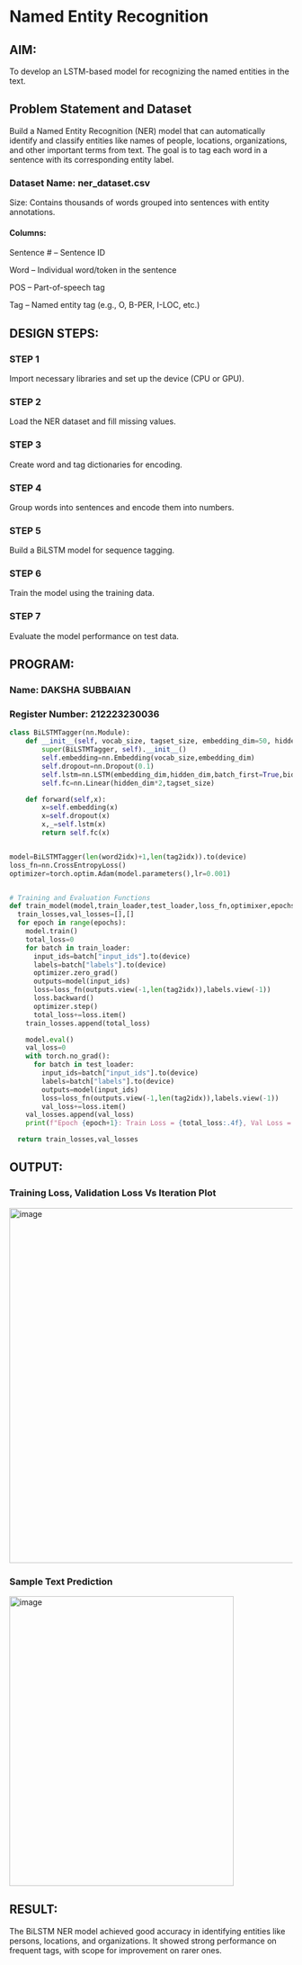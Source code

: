 # Named Entity Recognition


## AIM:
To develop an LSTM-based model for recognizing the named entities in the text.

## Problem Statement and Dataset
Build a Named Entity Recognition (NER) model that can automatically identify and classify entities like names of people, locations, organizations, and other important terms from text. The goal is to tag each word in a sentence with its corresponding entity label.


### Dataset Name: ner_dataset.csv

Size: Contains thousands of words grouped into sentences with entity annotations.

#### Columns:

Sentence # – Sentence ID

Word – Individual word/token in the sentence

POS – Part-of-speech tag

Tag – Named entity tag (e.g., O, B-PER, I-LOC, etc.)


## DESIGN STEPS:
### STEP 1
Import necessary libraries and set up the device (CPU or GPU).
### STEP 2
Load the NER dataset and fill missing values.
### STEP 3
Create word and tag dictionaries for encoding.
### STEP 4
Group words into sentences and encode them into numbers.
### STEP 5
Build a BiLSTM model for sequence tagging.
### STEP 6
Train the model using the training data.
### STEP 7
Evaluate the model performance on test data.

## PROGRAM:
### Name: DAKSHA SUBBAIAN
### Register Number: 212223230036

```python
class BiLSTMTagger(nn.Module):
    def __init__(self, vocab_size, tagset_size, embedding_dim=50, hidden_dim=100):
        super(BiLSTMTagger, self).__init__()
        self.embedding=nn.Embedding(vocab_size,embedding_dim)
        self.dropout=nn.Dropout(0.1)
        self.lstm=nn.LSTM(embedding_dim,hidden_dim,batch_first=True,bidirectional=True)
        self.fc=nn.Linear(hidden_dim*2,tagset_size)

    def forward(self,x):
        x=self.embedding(x)
        x=self.dropout(x)
        x,_=self.lstm(x)
        return self.fc(x)


model=BiLSTMTagger(len(word2idx)+1,len(tag2idx)).to(device)
loss_fn=nn.CrossEntropyLoss()
optimizer=torch.optim.Adam(model.parameters(),lr=0.001)


# Training and Evaluation Functions
def train_model(model,train_loader,test_loader,loss_fn,optimixer,epochs=10):
  train_losses,val_losses=[],[]
  for epoch in range(epochs):
    model.train()
    total_loss=0
    for batch in train_loader:
      input_ids=batch["input_ids"].to(device)
      labels=batch["labels"].to(device)
      optimizer.zero_grad()
      outputs=model(input_ids)
      loss=loss_fn(outputs.view(-1,len(tag2idx)),labels.view(-1))
      loss.backward()
      optimizer.step()
      total_loss+=loss.item()
    train_losses.append(total_loss)

    model.eval()
    val_loss=0
    with torch.no_grad():
      for batch in test_loader:
        input_ids=batch["input_ids"].to(device)
        labels=batch["labels"].to(device)
        outputs=model(input_ids)
        loss=loss_fn(outputs.view(-1,len(tag2idx)),labels.view(-1))
        val_loss+=loss.item()
    val_losses.append(val_loss)
    print(f"Epoch {epoch+1}: Train Loss = {total_loss:.4f}, Val Loss = {val_loss:.4f}")

  return train_losses,val_losses

```

## OUTPUT:

### Training Loss, Validation Loss Vs Iteration Plot

<img width="753" height="631" alt="image" src="https://github.com/user-attachments/assets/630c272e-dcad-43e3-a9b2-6a77a0a20a28" />



### Sample Text Prediction
<img width="399" height="515" alt="image" src="https://github.com/user-attachments/assets/92312eaa-c41f-4207-b699-a0230f75ae93" />



## RESULT:

The BiLSTM NER model achieved good accuracy in identifying entities like persons, locations, and organizations. It showed strong performance on frequent tags, with scope for improvement on rarer ones.
